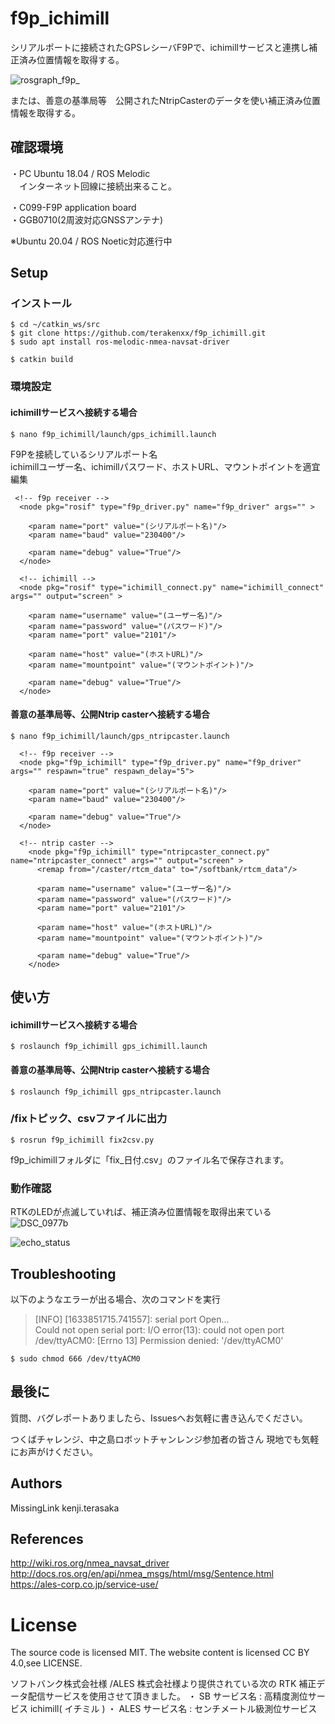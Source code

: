 # f9p_ichimill

シリアルポートに接続されたGPSレシーバF9Pで、ichimillサービスと連携し補正済み位置情報を取得する。<br>

![rosgraph_f9p_](https://user-images.githubusercontent.com/16064762/136687925-9b3c98f7-54e4-4dc8-8176-0805cb15f15a.png)


または、善意の基準局等　公開されたNtripCasterのデータを使い補正済み位置情報を取得する。<br>


## 確認環境
・PC
  Ubuntu 18.04 / ROS Melodic　<br>
　インターネット回線に接続出来ること。<br>

・C099-F9P application board <br>
・GGB0710(2周波対応GNSSアンテナ)<br>

※Ubuntu 20.04 / ROS Noetic対応進行中 <br>

## Setup

### インストール
```
$ cd ~/catkin_ws/src
$ git clone https://github.com/terakenxx/f9p_ichimill.git
$ sudo apt install ros-melodic-nmea-navsat-driver

$ catkin build
```

### 環境設定

#### ichimillサービスへ接続する場合

```
$ nano f9p_ichimill/launch/gps_ichimill.launch 
```

F9Pを接続しているシリアルポート名 <br>
ichimillユーザー名、ichimillパスワード、ホストURL、マウントポイントを適宜編集 <br>

```
 <!-- f9p receiver -->
  <node pkg="rosif" type="f9p_driver.py" name="f9p_driver" args="" >

    <param name="port" value="(シリアルポート名)"/>
    <param name="baud" value="230400"/>

    <param name="debug" value="True"/>
  </node>

  <!-- ichimill -->
  <node pkg="rosif" type="ichimill_connect.py" name="ichimill_connect" args="" output="screen" >

    <param name="username" value="(ユーザー名)"/>
    <param name="password" value="(パスワード)"/>
    <param name="port" value="2101"/>

    <param name="host" value="(ホストURL)"/>
    <param name="mountpoint" value="(マウントポイント)"/>

    <param name="debug" value="True"/>
  </node>
```

#### 善意の基準局等、公開Ntrip casterへ接続する場合

```
$ nano f9p_ichimill/launch/gps_ntripcaster.launch 
```

```
  <!-- f9p receiver -->
  <node pkg="f9p_ichimill" type="f9p_driver.py" name="f9p_driver" args="" respawn="true" respawn_delay="5">

    <param name="port" value="(シリアルポート名)"/>
    <param name="baud" value="230400"/>

    <param name="debug" value="True"/>
  </node>

  <!-- ntrip caster -->
    <node pkg="f9p_ichimill" type="ntripcaster_connect.py" name="ntripcaster_connect" args="" output="screen" >
      <remap from="/caster/rtcm_data" to="/softbank/rtcm_data"/>

      <param name="username" value="(ユーザー名)"/>
      <param name="password" value="(パスワード)"/>
      <param name="port" value="2101"/>

      <param name="host" value="(ホストURL)"/>
      <param name="mountpoint" value="(マウントポイント)"/>

      <param name="debug" value="True"/>
    </node>
```


## 使い方

#### ichimillサービスへ接続する場合

```
$ roslaunch f9p_ichimill gps_ichimill.launch
```

#### 善意の基準局等、公開Ntrip casterへ接続する場合

```
$ roslaunch f9p_ichimill gps_ntripcaster.launch
```


### /fixトピック、csvファイルに出力

```
$ rosrun f9p_ichimill fix2csv.py
```

f9p_ichimillフォルダに「fix_日付.csv」のファイル名で保存されます。

### 動作確認

RTKのLEDが点滅していれば、補正済み位置情報を取得出来ている <br>
![DSC_0977b](https://user-images.githubusercontent.com/16064762/136687935-de46f6e8-35dd-4b2f-94f4-e90f6fcfe119.jpg)

![echo_status](https://user-images.githubusercontent.com/16064762/137603400-681ad13b-2517-4651-b29d-e74ec0d5ea25.png)

## Troubleshooting
以下のようなエラーが出る場合、次のコマンドを実行<br>
>[INFO] [1633851715.741557]: serial port Open... <br>
>Could not open serial port: I/O error(13): could not open port /dev/ttyACM0: [Errno 13] Permission denied: '/dev/ttyACM0' <br>

```
$ sudo chmod 666 /dev/ttyACM0
```

## 最後に
質問、バグレポートありましたら、Issuesへお気軽に書き込んでください。

つくばチャレンジ、中之島ロボットチャンレンジ参加者の皆さん
現地でも気軽にお声がけください。


## Authors
MissingLink kenji.terasaka <br>

## References
 http://wiki.ros.org/nmea_navsat_driver <br>
 http://docs.ros.org/en/api/nmea_msgs/html/msg/Sentence.html <br>
 https://ales-corp.co.jp/service-use/ <br>

# License
The source code is licensed MIT. The website content is licensed CC BY 4.0,see LICENSE.

ソフトバンク株式会社様 /ALES  株式会社様より提供されている次の RTK  補正データ配信サービスを使用させて頂きました。
・ SB  サービス名  :  高精度測位サービス  ichimill( イチミル )
・ ALES  サービス名  :  センチメートル級測位サービス
